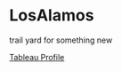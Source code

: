 # LosAlamos
trail yard for something new

[Tableau Profile](https://public.tableau.com/profile/nana.zhu#!/)

